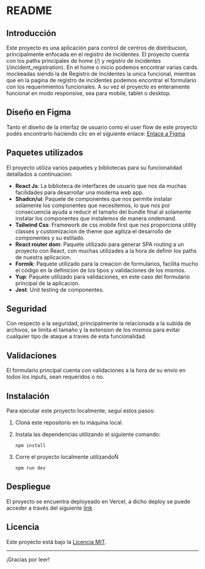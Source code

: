 # README

## Introducción
Este proyecto es una aplicación para control de centros de distribucion, principalmente enfocada en el registro de incidentes. El proyecto cuenta con los paths principales de home (/) y registro de incidentes (/incident_registration). En el home o inicio podemos encontrar varias cards mockeadas siendo la de Registro de Incidentes la unica funcional, mientras que en la pagina de registro de incidentes podemos encontrar el formulario con los requerimientos funcionales.
A su vez el proyecto es enteramente funcional en modo responsive, sea para mobile, tablet o desktop.

## Diseño en Figma
Tanto el diseño de la interfaz de usuario como el user flow de este proyecto podés encontrarlo haciendo clic en el siguiente enlace: [Enlace a Figma](https://www.figma.com/file/6GA481qUypo9a6gGd4YURS/Matias-Mercadolibre-Technical-Test?type=design&node-id=2%3A79&mode=design&t=yJVjF8T0PAvqjP5X-1)

## Paquetes utilizados
El proyecto utiliza varios paquetes y bibliotecas para su funcionalidad detallados a continuacion:

- **React Js**: La biblioteca de interfaces de usuario que nos da muchas facilidades para desarrollar una moderna web app.
- **Shadcn/ui**: Paquete de componentes que nos permite instalar solamente los componentes que necesitemos, lo que nos por consecuencia ayuda a reducir el tamaño del bundle final al solamente instalar los componentes que instalemos de manera ondemand.
- **Tailwind Css**: Framework de css mobile first que nos proporciona utility classes y customizacion de theme que agiliza el desarrollo de componentes y su estilado. 
- **React router dom**: Paquete utilizado para generar SPA routing a un proyecto con React, con muchas utilizades a la hora de definir los paths de nuestra aplicacion.
- **Formik**: Paquete utilizado para la creacion de formularios, facilita mucho el código en la definicion de los tipos y validaciones de los mismos.
- **Yup**: Paquete utilizado para validaciones, en este caso del formulario principal de la aplicacion.
- **Jest**: Unit testing de componentes.

## Seguridad
Con respecto a la seguridad, principalmente la relacionada a la subida de archivos, se limita el tamaño y la extension de los mismos para evitar cualquier tipo de ataque a traves de esta funcionalidad.

## Validaciones
El formulario principal cuenta con validaciones a la hora de su envío en todos los inputs, sean requeridos o no.

## Instalación
Para ejecutar este proyecto localmente, seguí estos pasos:

1. Cloná este repositorio en tu máquina local.
2. Instala las dependencias utilizando el siguiente comando:
   ```
   npm install
   ```
3. Corre el proyecto localmente utilizandoÑ

    ```
   npm run dev
    ```

## Despliegue
El proyecto se encuentra deployeado en Vercel, a dicho deploy se puede acceder a través del siguiente [link](https://meli-challenge-steel.vercel.app)

## Licencia
Este proyecto está bajo la [Licencia MIT](LICENSE).

---

¡Gracias por leer!
